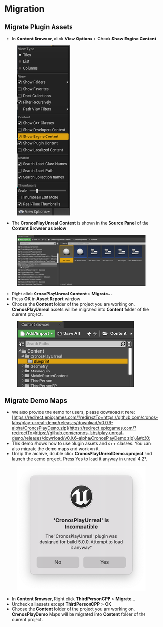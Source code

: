 # Migration

## Migrate Plugin Assets&#x20;

* In **Content Browser**, click **View Options** > Check **Show Engine Content**&#x20;

<figure><img src="../../.gitbook/assets/image (4).png" alt=""><figcaption></figcaption></figure>

* The **CronosPlayUnreal Content** is shown in the **Source Panel** of the **Content Browser as below**

<figure><img src="../../.gitbook/assets/image.png" alt=""><figcaption></figcaption></figure>

* Right click **CrnosPlayUnreal Content** > **Migrate...**
* Press **OK** in **Asset Report** window
* Choose the **Content** folder of the project you are working on. **CronosPlayUnreal** assets will be migrated into **Content** folder of the current project.

<figure><img src="../../.gitbook/assets/image (3).png" alt=""><figcaption></figcaption></figure>

## Migrate Demo Maps

* We also provide the demo for users, please download it here: [https://redirect.epicgames.com/?redirectTo=https://github.com/cronos-labs/play-unreal-demo/releases/download/v0.0.6-alpha/CronosPlayDemo.zip](https://redirect.epicgames.com/?redirectTo=https://github.com/cronos-labs/play-unreal-demo/releases/download/v0.0.6-alpha/CronosPlayDemo.zip).&#x20;
* This demo shows how to use  plugin assets and c++ classes. You can also migrate the demo maps and work on it.
* Unzip the archive, double click **CronosPlayUnrealDemo.uproject** and launch the demo project. Press Yes to load it anyway in unreal 4.27.

<figure><img src="../../.gitbook/assets/image (2).png" alt=""><figcaption></figcaption></figure>

* In **Content Browser**, Right click **ThirdPersonCPP** > **Migrate**...
* Uncheck all assets except **ThirdPersonCPP** > **OK**
* Choose the **Content** folder of the project you are working on. **CronosPlayDemo** Maps will be migrated into **Content** folder of the current project.
